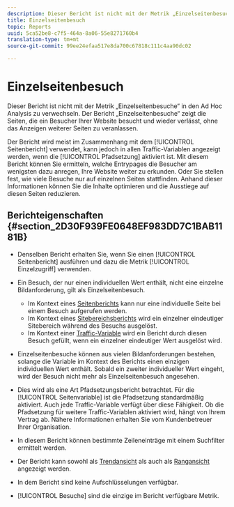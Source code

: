 ```yaml
---
description: Dieser Bericht ist nicht mit der Metrik „Einzelseitenbesuche“ in den Ad Hoc Analysis zu verwechseln. Der Bericht „Einzelseitenbesuche“ zeigt die Seiten, die ein Besucher Ihrer Website besucht und wieder verlässt, ohne das Anzeigen weiterer Seiten zu veranlassen.
title: Einzelseitenbesuch
topic: Reports
uuid: 5ca52be8-c7f5-464a-8a06-55e8271760b4
translation-type: tm+mt
source-git-commit: 99ee24efaa517e8da700c67818c111c4aa90dc02

---
```



# Einzelseitenbesuch

Dieser Bericht ist nicht mit der Metrik „Einzelseitenbesuche“ in den Ad Hoc Analysis zu verwechseln. Der Bericht „Einzelseitenbesuche“ zeigt die Seiten, die ein Besucher Ihrer Website besucht und wieder verlässt, ohne das Anzeigen weiterer Seiten zu veranlassen.

Der Bericht wird meist im Zusammenhang mit dem [!UICONTROL Seitenbericht] verwendet, kann jedoch in allen Traffic-Variablen angezeigt werden, wenn die [!UICONTROL Pfadsetzung] aktiviert ist. Mit diesem Bericht können Sie ermitteln, welche Entrypages die Besucher am wenigsten dazu anregen, Ihre Website weiter zu erkunden. Oder Sie stellen fest, wie viele Besuche nur auf einzelnen Seiten stattfinden. Anhand dieser Informationen können Sie die Inhalte optimieren und die Ausstiege auf diesen Seiten reduzieren.

## Berichteigenschaften  {#section_2D30F939FE0648EF983DD7C1BAB1181B}

* Denselben Bericht erhalten Sie, wenn Sie einen [!UICONTROL Seitenbericht] ausführen und dazu die Metrik [!UICONTROL Einzelzugriff] verwenden.

* Ein Besuch, der nur einen individuellen Wert enthält, nicht eine einzelne Bildanforderung, gilt als Einzelseitenbesuch.

   * Im Kontext eines  [Seitenberichts](/help/components/c-variables/dimensionslist/reports-pages.md) kann nur eine individuelle Seite bei einem Besuch aufgerufen werden.
   * Im Kontext eines [Sitebereichsberichts](/help/components/c-variables/dimensionslist/reports-site-sections.md) wird ein einzelner eindeutiger Sitebereich während des Besuchs ausgelöst.
   * Im Kontext einer [Traffic-Variable](/help/admin/admin/c-traffic-variables/traffic-var.md) wird ein Bericht durch diesen Besuch gefüllt, wenn ein einzelner eindeutiger Wert ausgelöst wird.

* Einzelseitenbesuche können aus vielen Bildanforderungen bestehen, solange die Variable im Kontext des Berichts einen einzigen individuellen Wert enthält. Sobald ein zweiter individueller Wert eingeht, wird der Besuch nicht mehr als Einzelseitenbesuch angesehen.
* Dies wird als eine Art Pfadsetzungsbericht betrachtet. Für die [!UICONTROL Seitenvariable] ist die Pfadsetzung standardmäßig aktiviert. Auch jede Traffic-Variable verfügt über diese Fähigkeit. Ob die Pfadsetzung für weitere Traffic-Variablen aktiviert wird, hängt von Ihrem Vertrag ab. Nähere Informationen erhalten Sie vom Kundenbetreuer Ihrer Organisation.
* In diesem Bericht können bestimmte Zeileneinträge mit einem Suchfilter ermittelt werden.
* Der Bericht kann sowohl als  [Trendansicht](/help/components/c-variables/dimensionslist/reports-types.md) als auch als [Rangansicht](/help/components/c-variables/dimensionslist/reports-types.md) angezeigt werden.

* In dem Bericht sind keine Aufschlüsselungen verfügbar.
* [!UICONTROL Besuche] sind die einzige im Bericht verfügbare Metrik.

